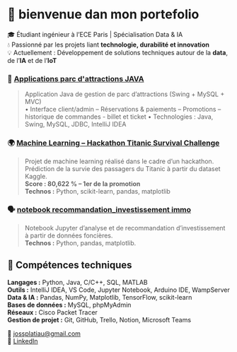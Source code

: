 # 👋 bienvenue dan mon portefolio

🎓 Étudiant ingénieur à l’ECE Paris | Spécialisation Data & IA  
💧 Passionné par les projets liant **technologie, durabilité et innovation**  
💡 Actuellement : Développement de solutions techniques autour de la **data**, de l’**IA** et de l’**IoT**

### 🎢 [Applications parc d'attractions JAVA](https://github.com/Jowiip/app-parc-attractions-java)
> Application Java de gestion de parc d’attractions (Swing + MySQL + MVC)  
> • Interface client/admin – Réservations & paiements – Promotions – historique de commandes - billet et ticket 
> • Technologies : Java, Swing, MySQL, JDBC, IntelliJ IDEA  

### 🌍 [Machine Learning – Hackathon Titanic Survival Challenge](https://github.com/Jowiip/ML-Hackathon-challenge-titanic-prediction)
>Projet de machine learning réalisé dans le cadre d’un hackathon.  
>Prédiction de la survie des passagers du Titanic à partir du dataset Kaggle.  
>**Score : 80,622 % – 1er de la promotion**  
>**Technos :** Python, scikit-learn, pandas, matplotlib
 

### 🗣️ [notebook recommandation_investissement immo](https://github.com/Jowiip/recommandation-investissement-immo)
> Notebook Jupyter d’analyse et de recommandation d’investissement à partir de données foncières.  
> **Technos :** Python, pandas, matplotlib.

## 🧠 Compétences techniques

**Langages :** Python, Java, C/C++, SQL, MATLAB  
**Outils :** IntelliJ IDEA, VS Code, Jupyter Notebook, Arduino IDE, WampServer  
**Data & IA :** Pandas, NumPy, Matplotlib, TensorFlow, scikit-learn  
**Bases de données :** MySQL, phpMyAdmin  
**Réseaux :** Cisco Packet Tracer  
**Gestion de projet :** Git, GitHub, Trello, Notion, Microsoft Teams  

📧 jossplatiau@gmail.com  
🔗 [LinkedIn](https://www.linkedin.com/in/josselin-platiau-a95903269/)  
